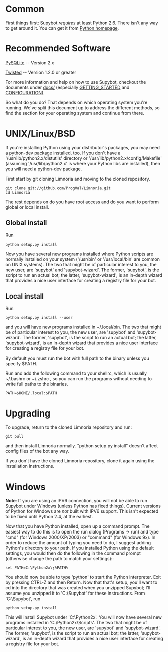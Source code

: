 # Common

First things first: Supybot *requires* at least Python 2.6.  There
isn't any way to get around it.  You can get it from [Python homepage].

[Python homepage]:http://python.org/

# Recommended Software

[PySQLite] -- Version 2.x

[Twisted] -- Version 1.2.0 or greater

[PySQLite]:https://code.google.com/p/pysqlite/
[Twisted]:http://twistedmatrix.com/trac/

For more information and help on how to use Supybot, checkout
the documents under [docs/] (especially [GETTING_STARTED] and
[CONFIGURATION]).

[docs/]:docs/index.rst
[GETTING_STARTED]:docs/GETTING_STARTED
[CONFIGURATION]:docs/CONFIGURATION

So what do you do?  That depends on which operating system you're
running.  We've split this document up to address the different
methods, so find the section for your operating system and continue
from there.

# UNIX/Linux/BSD

If you're installing Python using your distributor's packages, you may
need a python-dev package installed, too.  If you don't have a
'/usr/lib/python2.x/distutils' directory or
'/usr/lib/python2.x/config/Makefile' (assuming '/usr/lib/python2.x' is
where your Python libs are installed), then you will need a python-dev
package.

First start by git cloning Limnoria and moving to the cloned repository.

```
git clone git://github.com/ProgVal/Limnoria.git
cd Limnoria
```

The rest depends on do you have root access and do you want to perform global or local install.

## Global install

Run

```
python setup.py install
```

Now you have several new programs installed where Python scripts are normally
installed on your system ('/usr/bin' or '/usr/local/bin' are common on
UNIX systems).  The two that might be of particular interest to you, the
new user, are 'supybot' and 'supybot-wizard'.  The former, 'supybot', is
the script to run an actual bot; the latter, 'supybot-wizard', is an
in-depth wizard that provides a nice user interface for creating a
registry file for your bot.

## Local install

Run

```
python setup.py install --user
```

and you will have new programs installed in ~/.local/bin. The two that might be of particular interest to you, the
new user, are 'supybot' and 'supybot-wizard'.  The former, 'supybot', is
the script to run an actual bot; the latter, 'supybot-wizard', is an
in-depth wizard that provides a nice user interface for creating a
registry file for your bot.

By default you must run the bot with full path to the binary unless you specify $PATH.

Run and add the following command to your shellrc, which is usually ~/.bashrc or ~/.zshrc , so you can run the programs without needing to write full paths to the binaries.

```
PATH=$HOME/.local:$PATH
```

# Upgrading

To upgrade, return to the cloned Limnoria repository and run:

```
git pull
```

and then install Limnoria normally. "python setup.py install" doesn't affect config files of the bot any way.

If you don't have the cloned Limnoria repository, clone it again using the installation instructions.

# Windows

**Note**: If you are using an IPV6 connection, you will not be able
to run Supybot under Windows (unless Python has fixed things).  Current
versions of Python for Windows are *not* built with IPV6 support. This
isn't expected to be fixed until Python 2.4, at the earliest.

Now that you have Python installed, open up a command prompt.  The
easiest way to do this is to open the run dialog (Programs -> run) and
type "cmd" (for Windows 2000/XP/2003) or "command" (for Windows 9x).  In
order to reduce the amount of typing you need to do, I suggest adding
Python's directory to your path.  If you installed Python using the
default settings, you would then do the following in the command prompt
(otherwise change the path to match your settings)::

```
set PATH=C:\Python2x\;%PATH%
```

You should now be able to type 'python' to start the Python
interpreter.  Exit by pressing CTRL-Z and then Return.  Now that that's
setup, you'll want to cd into the directory that was created when you
unzipped Supybot; I'll assume you unzipped it to 'C:\Supybot' for these
instructions.  From 'C:\Supybot', run 

```
python setup.py install
```

This will install Supybot under 'C:\Python2x\'.  You will now have several new
programs installed in 'C:\Python2x\Scripts\'.  The two that might be of
particular interest to you, the new user, are 'supybot' and 'supybot-wizard'.
The former, 'supybot', is the script to run an actual bot; the latter,
'supybot-wizard', is an in-depth wizard that provides a nice user interface for
creating a registry file for your bot.
